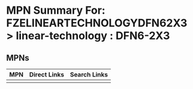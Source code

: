 



# MPN Summary For: FZELINEARTECHNOLOGYDFN62X3 > linear-technology : DFN6-2X3

## MPNs
  

|MPN|Direct Links|Search Links|
| :--- | :--- | :--- |
||||
